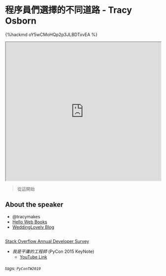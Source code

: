 # 程序員們選擇的不同道路 - Tracy Osborn

{%hackmd oY5wCMoHQp2p3JLBDTxvEA %}

<iframe src="https://app.sli.do/event/f3efdao1" height=450 width=100%></iframe>

> 從這開始
> 
## About the speaker
 * @tracymakes
 * [Hello Web Books](https://hellowebbooks.com/)
 * [WeddingLovely Blog](https://weddinglovely.com/blog/)


##

[Stack Overflow Annual Developer Survey](https://insights.stackoverflow.com/survey)

- *我是平庸的工程師* (PyCon 2015 KeyNote)
    - [YouTube Link](https://www.youtube.com/watch?v=hIJdFxYlEKE)

      
###### tags: `PyConTW2019`
